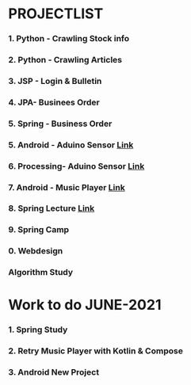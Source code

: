 # PROJECTLIST
### 1. Python - Crawling Stock info[]()
### 2. Python - Crawling Articles[]() 
### 3. JSP - Login & Bulletin[]()
### 4. JPA- Businees Order []()
### 5. Spring - Business Order[]()
### 5. Android - Aduino Sensor [Link](https://github.com/minchjung/Android)
### 6. Processing- Aduino Sensor [Link](https://github.com/minchjung/processing3.0)
### 7. Android - Music Player [Link](https://github.com/minchjung/Android)
### 8. Spring Lecture [Link](https://github.com/minchjung/Spring)
### 9. Spring Camp 
### 0. Webdesign []() 
### Algorithm Study []()


# Work to do JUNE-2021
### 1. Spring Study 
### 2. Retry Music Player with Kotlin & Compose
### 3. Android New Project
